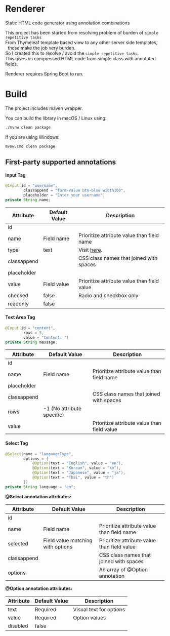 # Renderer
Static HTML code generator using annotation combinations

This project has been started from resolving problem of burden of `simple repetitive tasks`<br>
From Thymeleaf template based view to any other server side templates,<br>
&nbsp;&nbsp;those make the job very burden.<br>
So I created this to resolve / avoid the `simple repetitive tasks`.<br>
This gives us compressed HTML code from simple class with annotated fields.<br>

Renderer requires Spring Boot to run.

# Build
The project includes maven wrapper.

You can build the library in macOS / Linux using:
```bash
./mvnw clean package
```
If you are using Windows:
```bash
mvnw.cmd clean package
```

## First-party supported annotations

#### Input Tag
```java
@Input(id = "username",
        classappend = "form-value btn-blue width100",
        placeholder = "Enter your username")
private String name;
```
|Attribute      |Default Value  |Description
|---            |---            |---
|id             |               |
|name           |Field name     |Prioritize attribute value than field name
|type           |text           |Visit [here](https://developer.mozilla.org/docs/Web/HTML/Element/input).
|classappend    |               |CSS class names that joined with spaces
|placeholder    |               |
|value          |Field value    |Prioritize attribute value than field value
|checked        |false          |Radio and checkbox only
|readonly       |false          |

#### Text Area Tag
```java
@Input(id = "content",
        rows = 5,
        value = "Content: ")
private String message;
```

|Attribute      |Default Value  |Description
|---            |---            |---
|id             |               |
|name           |Field name     |Prioritize attribute value than field name
|placeholder    |               |
|classappend    |               |CSS class names that joined with spaces
|rows           |-1 (No attribute specific)|
|value          |               |Prioritize attribute value than field value

#### Select Tag

```java
@Select(name = "langaugeType",
        options = {
            @Option(text = "English", value = "en"),
            @Option(text = "Korean", value = "ko"),
            @Option(text = "Japanese", value = "ja"),
            @Option(text = "Thai", value = "th")
        })
private String language = "en";
```

**@Select annotation attributes:** 

|Attribute      |Default Value                      |Description
|---            |---                                |---
|id             |                                   |
|name           |Field name                         |Prioritize attribute value than field name
|selected       |Field value matching with options  |Prioritize attribute value than field value
|classappend    |                                   |CSS class names that joined with spaces
|options        |                                   |An array of @Option annotation

**@Option annotation attributes:**

|Attribute      |Default Value|Description
|---            |---          |---
|text           |Required     |Visual text for options
|value          |Required     |Option values
|disabled       |false        |

